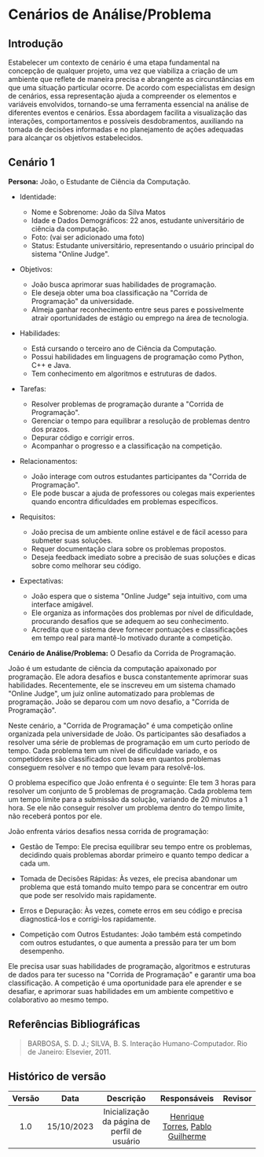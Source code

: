 # **Cenários de Análise/Problema**

## Introdução
Estabelecer um contexto de cenário é uma etapa fundamental na concepção de qualquer projeto, uma vez que viabiliza a criação de um ambiente que reflete de maneira precisa e abrangente as circunstâncias em que uma situação particular ocorre. De acordo com especialistas em design de cenários, essa representação ajuda a compreender os elementos e variáveis envolvidos, tornando-se uma ferramenta essencial na análise de diferentes eventos e cenários. Essa abordagem facilita a visualização das interações, comportamentos e possíveis desdobramentos, auxiliando na tomada de decisões informadas e no planejamento de ações adequadas para alcançar os objetivos estabelecidos.

## **Cenário 1**
**Persona:** João, o Estudante de Ciência da Computação.

- Identidade:
    - Nome e Sobrenome: João da Silva Matos
    - Idade e Dados Demográficos: 22 anos, estudante universitário de ciência da computação.
    - Foto: (vai ser adicionado uma foto)
    - Status: Estudante universitário, representando o usuário principal do sistema "Online Judge".

- Objetivos:
    - João busca aprimorar suas habilidades de programação.
    - Ele deseja obter uma boa classificação na "Corrida de Programação" da universidade.
    - Almeja ganhar reconhecimento entre seus pares e possivelmente atrair oportunidades de estágio ou emprego na área de tecnologia.

- Habilidades:
    - Está cursando o terceiro ano de Ciência da Computação.
    - Possui habilidades em linguagens de programação como Python, C++ e Java.
    - Tem conhecimento em algoritmos e estruturas de dados.

- Tarefas:
    - Resolver problemas de programação durante a "Corrida de Programação".
    - Gerenciar o tempo para equilibrar a resolução de problemas dentro dos prazos.
    - Depurar código e corrigir erros.
    - Acompanhar o progresso e a classificação na competição.

- Relacionamentos:
    - João interage com outros estudantes participantes da "Corrida de Programação".
    - Ele pode buscar a ajuda de professores ou colegas mais experientes quando encontra dificuldades em problemas específicos.

- Requisitos:
    - João precisa de um ambiente online estável e de fácil acesso para submeter suas soluções.
    - Requer documentação clara sobre os problemas propostos.
    - Deseja feedback imediato sobre a precisão de suas soluções e dicas sobre como melhorar seu código.

- Expectativas:
    - João espera que o sistema "Online Judge" seja intuitivo, com uma interface amigável.
    - Ele organiza as informações dos problemas por nível de dificuldade, procurando desafios que se adequem ao seu conhecimento.
    - Acredita que o sistema deve fornecer pontuações e classificações em tempo real para mantê-lo motivado durante a competição.

**Cenário de Análise/Problema:** O Desafio da Corrida de Programação.

João é um estudante de ciência da computação apaixonado por programação. Ele adora desafios e busca constantemente aprimorar suas habilidades. Recentemente, ele se inscreveu em um sistema chamado "Online Judge", um juiz online automatizado para problemas de programação. João se deparou com um novo desafio, a "Corrida de Programação".

Neste cenário, a "Corrida de Programação" é uma competição online organizada pela universidade de João. Os participantes são desafiados a resolver uma série de problemas de programação em um curto período de tempo. Cada problema tem um nível de dificuldade variado, e os competidores são classificados com base em quantos problemas conseguem resolver e no tempo que levam para resolvê-los.

O problema específico que João enfrenta é o seguinte: Ele tem 3 horas para resolver um conjunto de 5 problemas de programação. Cada problema tem um tempo limite para a submissão da solução, variando de 20 minutos a 1 hora. Se ele não conseguir resolver um problema dentro do tempo limite, não receberá pontos por ele.

João enfrenta vários desafios nessa corrida de programação:

- Gestão de Tempo: Ele precisa equilibrar seu tempo entre os problemas, decidindo quais problemas abordar primeiro e quanto tempo dedicar a cada um.

- Tomada de Decisões Rápidas: Às vezes, ele precisa abandonar um problema que está tomando muito tempo para se concentrar em outro que pode ser resolvido mais rapidamente.

- Erros e Depuração: Às vezes, comete erros em seu código e precisa diagnosticá-los e corrigi-los rapidamente.

- Competição com Outros Estudantes: João também está competindo com outros estudantes, o que aumenta a pressão para ter um bom desempenho.

Ele precisa usar suas habilidades de programação, algoritmos e estruturas de dados para ter sucesso na "Corrida de Programação" e garantir uma boa classificação. A competição é uma oportunidade para ele aprender e se desafiar, e aprimorar suas habilidades em um ambiente competitivo e colaborativo ao mesmo tempo.

## Referências Bibliográficas
> BARBOSA, S. D. J.; SILVA, B. S. Interação Humano-Computador. Rio de Janeiro: Elsevier, 2011.

## Histórico de versão

| Versão |    Data    |                  Descrição                   |         Responsáveis          |    Revisor    |
| :----: | :--------: | :------------------------------------------: | :---------------------------: | :-----------: |
|  1.0   | 15/10/2023 | Inicialização da página de perfil de usuário | [Henrique Torres](https://github.com/henriqtorresl), [Pablo Guilherme](https://github.com/PabloGJBS) |  |